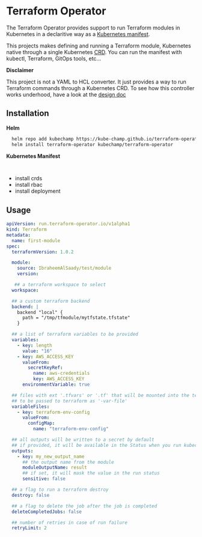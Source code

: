 # Terraform Operator
The Terraform Operator provides support to run Terraform modules in Kubernetes in a declaritive way as a [Kubernetes manifest](https://kubernetes.io/docs/concepts/cluster-administration/manage-deployment/).

This projects makes defining and running a Terraform module, Kubernetes native through a single Kubernetes [CRD](https://kubernetes.io/docs/tasks/extend-kubernetes/custom-resources/custom-resource-definitions/). You can run the manifest with kubectl, Terraform, GitOps tools, etc...

**Disclaimer**

This project is not a YAML to HCL converter. It just provides a way to run Terraform commands through a Kubernetes CRD. To see how this controller works underhood, have a look at the [design doc](#)

## Installation

**Helm**

```bash
  helm repo add kubechamp https://kube-champ.github.io/terraform-operator
  helm install terraform-operator kubechamp/terraform-operator
```

**Kubernetes Manifest**

```bash
  
```
- install crds
- install rbac
- install deployment 

## Usage

```yaml
apiVersion: run.terraform-operator.io/v1alpha1
kind: Terraform
metadata:
  name: first-module
spec:
  terraformVersion: 1.0.2

  module:
    source: IbraheemAlSaady/test/module
    version:

   ## a terraform workspace to select
  workspace:

  ## a custom terraform backend
  backend: |
    backend "local" {
      path = "/tmp/tfmodule/mytfstate.tfstate"
    }

  ## a list of terraform variables to be provided
  variables:
    - key: length
      value: "16"
    - key: AWS_ACCESS_KEY
      valueFrom:
        secretKeyRef:
          name: aws-credentials
          key: AWS_ACCESS_KEY
      environmentVariable: true

  ## files with ext '.tfvars' or '.tf' that will be mounted into the terraform runner job 
  ## to be passed to terraform as '-var-file'
  variableFiles:
    - key: terraform-env-config
      valueFrom:
        configMap:
          name: "terraform-env-config"

  ## all outputs will be written to a secret by default
  ## if provided, it will be available in the Status when you run kubectl describe run/[run-name]
  outputs:
    - key: my_new_output_name
      ## the output name from the module
      moduleOutputName: result
      ## if set, it will mask the value in the run status
      sensitive: false

  ## a flag to run a terraform destroy
  destroy: false

  ## a flag to delete the job after the job is completed
  deleteCompletedJobs: false

  ## number of retries in case of run failure
  retryLimit: 2
```
